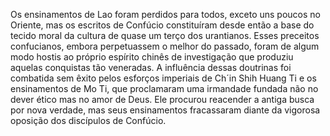 ﻿Os ensinamentos de Lao foram perdidos para todos, exceto uns poucos no Oriente, mas os escritos de Confúcio constituíram desde então a base do tecido moral da cultura de quase um terço dos urantianos. Esses preceitos  confucianos, embora perpetuassem o melhor do passado, foram de algum modo hostis ao próprio espírito chinês de investigação que produziu aquelas conquistas tão veneradas. A influência dessas doutrinas foi combatida sem êxito pelos esforços imperiais de Ch´in Shih Huang Ti e os ensinamentos de Mo Ti, que proclamaram uma irmandade fundada não no dever ético mas no amor de Deus. Ele procurou reacender a antiga busca por nova verdade, mas seus ensinamentos fracassaram diante da vigorosa oposição dos discípulos de Confúcio.